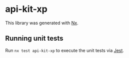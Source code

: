 # api-kit-xp

This library was generated with [Nx](https://nx.dev).

## Running unit tests

Run `nx test api-kit-xp` to execute the unit tests via [Jest](https://jestjs.io).
